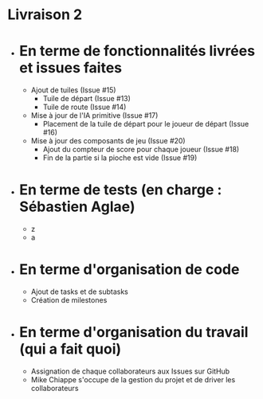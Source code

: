 # Livraison 2
- # En terme de fonctionnalités livrées et issues faites
    - Ajout de tuiles (Issue #15)
      - Tuile de départ (Issue #13)
      - Tuile de route (Issue #14)
    - Mise à jour de l'IA primitive (Issue #17)
        - Placement de la tuile de départ pour le joueur de départ (Issue #16)
    - Mise à jour des composants de jeu (Issue #20)
        - Ajout du compteur de score pour chaque joueur (Issue #18)
        - Fin de la partie si la pioche est vide (Issue #19)


- # En terme de tests (en charge : Sébastien Aglae)
    - z
    - a

- # En terme d'organisation de code
    - Ajout de tasks et de subtasks
    - Création de milestones

- # En terme d'organisation du travail (qui a fait quoi)
    - Assignation de chaque collaborateurs aux Issues sur GitHub
    - Mike Chiappe s'occupe de la gestion du projet et de driver les collaborateurs
